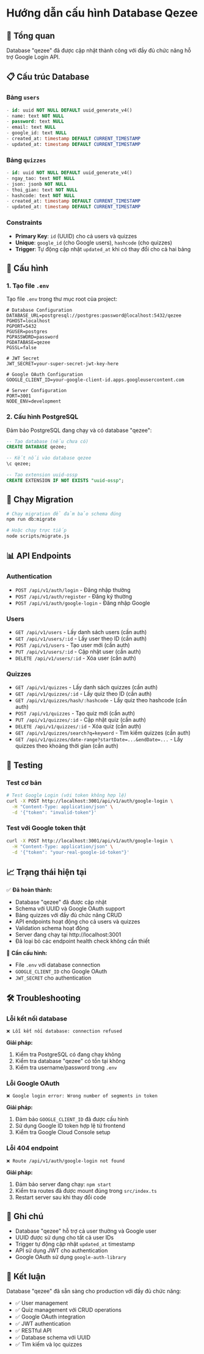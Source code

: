 # Hướng dẫn cấu hình Database Qezee

## 🎯 Tổng quan

Database "qezee" đã được cập nhật thành công với đầy đủ chức năng hỗ trợ Google Login API.

## 📋 Cấu trúc Database

### Bảng `users`

```sql
- id: uuid NOT NULL DEFAULT uuid_generate_v4()
- name: text NOT NULL
- password: text NULL
- email: text NULL
- google_id: text NULL
- created_at: timestamp DEFAULT CURRENT_TIMESTAMP
- updated_at: timestamp DEFAULT CURRENT_TIMESTAMP
```

### Bảng `quizzes`

```sql
- id: uuid NOT NULL DEFAULT uuid_generate_v4()
- ngay_tao: text NOT NULL
- json: jsonb NOT NULL
- thoi_gian: text NOT NULL
- hashcode: text NOT NULL
- created_at: timestamp DEFAULT CURRENT_TIMESTAMP
- updated_at: timestamp DEFAULT CURRENT_TIMESTAMP
```

### Constraints

- **Primary Key**: `id` (UUID) cho cả users và quizzes
- **Unique**: `google_id` (cho Google users), `hashcode` (cho quizzes)
- **Trigger**: Tự động cập nhật `updated_at` khi có thay đổi cho cả hai bảng

## 🔧 Cấu hình

### 1. Tạo file `.env`

Tạo file `.env` trong thư mục root của project:

```env
# Database Configuration
DATABASE_URL=postgresql://postgres:password@localhost:5432/qezee
PGHOST=localhost
PGPORT=5432
PGUSER=postgres
PGPASSWORD=password
PGDATABASE=qezee
PGSSL=false

# JWT Secret
JWT_SECRET=your-super-secret-jwt-key-here

# Google OAuth Configuration
GOOGLE_CLIENT_ID=your-google-client-id.apps.googleusercontent.com

# Server Configuration
PORT=3001
NODE_ENV=development
```

### 2. Cấu hình PostgreSQL

Đảm bảo PostgreSQL đang chạy và có database "qezee":

```sql
-- Tạo database (nếu chưa có)
CREATE DATABASE qezee;

-- Kết nối vào database qezee
\c qezee;

-- Tạo extension uuid-ossp
CREATE EXTENSION IF NOT EXISTS "uuid-ossp";
```

## 🚀 Chạy Migration

```bash
# Chạy migration để đảm bảo schema đúng
npm run db:migrate

# Hoặc chạy trực tiếp
node scripts/migrate.js
```

## 📊 API Endpoints

### Authentication

- `POST /api/v1/auth/login` - Đăng nhập thường
- `POST /api/v1/auth/register` - Đăng ký thường
- `POST /api/v1/auth/google-login` - Đăng nhập Google

### Users

- `GET /api/v1/users` - Lấy danh sách users (cần auth)
- `GET /api/v1/users/:id` - Lấy user theo ID (cần auth)
- `POST /api/v1/users` - Tạo user mới (cần auth)
- `PUT /api/v1/users/:id` - Cập nhật user (cần auth)
- `DELETE /api/v1/users/:id` - Xóa user (cần auth)

### Quizzes

- `GET /api/v1/quizzes` - Lấy danh sách quizzes (cần auth)
- `GET /api/v1/quizzes/:id` - Lấy quiz theo ID (cần auth)
- `GET /api/v1/quizzes/hash/:hashcode` - Lấy quiz theo hashcode (cần auth)
- `POST /api/v1/quizzes` - Tạo quiz mới (cần auth)
- `PUT /api/v1/quizzes/:id` - Cập nhật quiz (cần auth)
- `DELETE /api/v1/quizzes/:id` - Xóa quiz (cần auth)
- `GET /api/v1/quizzes/search?q=keyword` - Tìm kiếm quizzes (cần auth)
- `GET /api/v1/quizzes/date-range?startDate=...&endDate=...` - Lấy quizzes theo khoảng thời gian (cần auth)

## 🧪 Testing

### Test cơ bản

```bash
# Test Google Login (với token không hợp lệ)
curl -X POST http://localhost:3001/api/v1/auth/google-login \
  -H "Content-Type: application/json" \
  -d '{"token": "invalid-token"}'
```

### Test với Google token thật

```bash
curl -X POST http://localhost:3001/api/v1/auth/google-login \
  -H "Content-Type: application/json" \
  -d '{"token": "your-real-google-id-token"}'
```

## 📈 Trạng thái hiện tại

✅ **Đã hoàn thành:**

- Database "qezee" đã được cập nhật
- Schema với UUID và Google OAuth support
- Bảng quizzes với đầy đủ chức năng CRUD
- API endpoints hoạt động cho cả users và quizzes
- Validation schema hoạt động
- Server đang chạy tại http://localhost:3001
- Đã loại bỏ các endpoint health check không cần thiết

🔄 **Cần cấu hình:**

- File `.env` với database connection
- `GOOGLE_CLIENT_ID` cho Google OAuth
- `JWT_SECRET` cho authentication

## 🛠️ Troubleshooting

### Lỗi kết nối database

```
❌ Lỗi kết nối database: connection refused
```

**Giải pháp:**

1. Kiểm tra PostgreSQL có đang chạy không
2. Kiểm tra database "qezee" có tồn tại không
3. Kiểm tra username/password trong `.env`

### Lỗi Google OAuth

```
❌ Google login error: Wrong number of segments in token
```

**Giải pháp:**

1. Đảm bảo `GOOGLE_CLIENT_ID` đã được cấu hình
2. Sử dụng Google ID token hợp lệ từ frontend
3. Kiểm tra Google Cloud Console setup

### Lỗi 404 endpoint

```
❌ Route /api/v1/auth/google-login not found
```

**Giải pháp:**

1. Đảm bảo server đang chạy: `npm start`
2. Kiểm tra routes đã được mount đúng trong `src/index.ts`
3. Restart server sau khi thay đổi code

## 📝 Ghi chú

- Database "qezee" hỗ trợ cả user thường và Google user
- UUID được sử dụng cho tất cả user IDs
- Trigger tự động cập nhật `updated_at` timestamp
- API sử dụng JWT cho authentication
- Google OAuth sử dụng `google-auth-library`

## 🎉 Kết luận

Database "qezee" đã sẵn sàng cho production với đầy đủ chức năng:

- ✅ User management
- ✅ Quiz management với CRUD operations
- ✅ Google OAuth integration
- ✅ JWT authentication
- ✅ RESTful API
- ✅ Database schema với UUID
- ✅ Tìm kiếm và lọc quizzes
